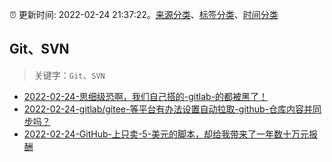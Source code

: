 :alarm_clock: 更新时间: 2022-02-24 21:37:22。[来源分类](../README.md)、[标签分类](../TAGS.md)、[时间分类](../TIMELINE.md)

## Git、SVN


> 关键字：`Git`、`SVN`



- [2022-02-24-思细级恐啊，我们自己搭的-gitlab-的都被黑了！](https://www.v2ex.com/t/836253) 
- [2022-02-24-gitlab/gitee-等平台有办法设置自动拉取-github-仓库内容并同步吗？](https://www.v2ex.com/t/836237) 
- [2022-02-24-GitHub-上只卖-5-美元的脚本，却给我带来了一年数十万元报酬](https://toutiao.io/k/l44ffjj) 